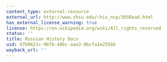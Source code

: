 ```yaml
---
content_type: external-resource
external_url: http://www.shsu.edu/~his_ncp/365Read.html
has_external_license_warning: true
license: https://en.wikipedia.org/wiki/All_rights_reserved
status: ''
title: Russian History Docs
uid: 97b9621c-967b-48bc-aae3-0bcfa1e2556b
wayback_url: ''
---
```

